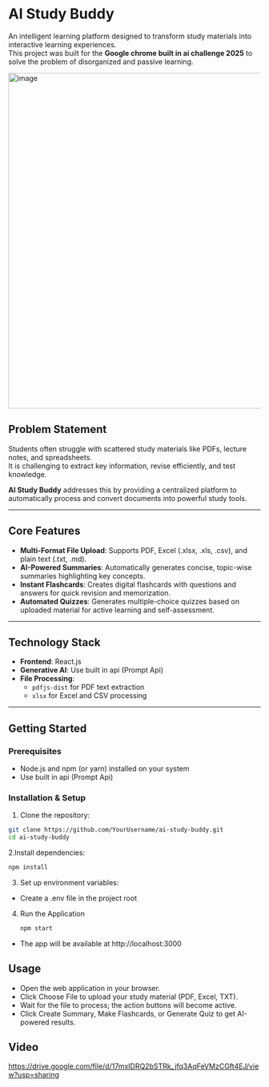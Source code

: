 # AI Study Buddy 

An intelligent learning platform designed to transform study materials into interactive learning experiences.  
This project was built for the **Google chrome built in ai challenge 2025** to solve the problem of disorganized and passive learning.

<img width="1917" height="671" alt="image" src="https://github.com/user-attachments/assets/6c1dd478-605b-4567-9e2e-5c56bf9a0ae6" />




## Problem Statement
Students often struggle with scattered study materials like PDFs, lecture notes, and spreadsheets.  
It is challenging to extract key information, revise efficiently, and test knowledge.  

**AI Study Buddy** addresses this by providing a centralized platform to automatically process and convert documents into powerful study tools.

---

## Core Features
- **Multi-Format File Upload**: Supports PDF, Excel (.xlsx, .xls, .csv), and plain text (.txt, .md).  
- **AI-Powered Summaries**: Automatically generates concise, topic-wise summaries highlighting key concepts.  
- **Instant Flashcards**: Creates digital flashcards with questions and answers for quick revision and memorization.  
- **Automated Quizzes**: Generates multiple-choice quizzes based on uploaded material for active learning and self-assessment.  

---

## Technology Stack
- **Frontend**: React.js  
- **Generative AI**: Use built in api (Prompt Api) 
- **File Processing**:  
  - `pdfjs-dist` for PDF text extraction  
  - `xlsx` for Excel and CSV processing  

---

## Getting Started

### Prerequisites
- Node.js and npm (or yarn) installed on your system  
- Use built in api (Prompt Api)

### Installation & Setup

1. Clone the repository:

```bash
git clone https://github.com/YourUsername/ai-study-buddy.git
cd ai-study-buddy
```

2.Install dependencies:

```bash
npm install
```

3. Set up environment variables:

 - Create a .env file in the project root

4. Run the Application
   ```bash
   npm start
   ```
- The app will be available at http://localhost:3000

## Usage
- Open the web application in your browser.
- Click Choose File to upload your study material (PDF, Excel, TXT).
- Wait for the file to process; the action buttons will become active.
- Click Create Summary, Make Flashcards, or Generate Quiz to get AI-powered results.

## Video

https://drive.google.com/file/d/17mxIDRQ2bSTRk_jfq3AqFeVMzCGft4EJ/view?usp=sharing
